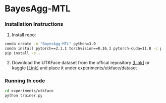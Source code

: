 # BayesAgg-MTL

### Installation Instructions
1. Install repo:
```bash
conda create -n "BayesAgg-MTL" python=3.9
conda install pytorch==2.1.1 torchvision==0.16.1 pytorch-cuda=11.8 -c pytorch -c nvidia
pip install -e .
```

2. Download the UTKFace dataset from the offical repository [[Link]](https://susanqq.github.io/UTKFace/) or kaggle [[Link]](https://www.kaggle.com/datasets/jangedoo/utkface-new) and place it under experiments/utkface/dataset

### Running th code
```bash
cd experiments/utkface
python trainer.py
```
